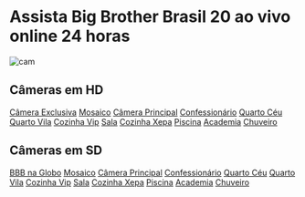 # Assista Big Brother Brasil 20 ao vivo online 24 horas

![cam](https://upload.wikimedia.org/wikipedia/pt/b/b2/Bloggif_5e236b0773b79.png)

## Câmeras em HD

[Câmera Exclusiva](https://multicanais.com/player.php?canal=bbb11hd)   [Mosaico](https://multicanais.com/player.php?canal=bbbmosaicohd)  [Câmera Principal](https://multicanais.com/player.php?canal=bbb01hd)  [Confessionário](https://multicanais.com/player.php?canal=bbb02hd)  [Quarto Céu](https://multicanais.com/player.php?canal=bbb03hd)  [Quarto Vila](https://multicanais.com/player.php?canal=bbb04hd)  [Cozinha Vip](https://multicanais.com/player.php?canal=bbb05hd)  [Sala](https://multicanais.com/player.php?canal=bbb06hd)  [Cozinha Xepa](https://multicanais.com/player.php?canal=bbb07hd)  [Piscina](https://multicanais.com/player.php?canal=bbb08hd)  [Academia](https://multicanais.com/player.php?canal=bbb09hd)  [Chuveiro](https://multicanais.com/player.php?canal=bbb10hd) 

## Câmeras em SD

[BBB na Globo](https://multicanais.com/player.php?canal=globorj)  [Mosaico](https://multicanais.com/player.php?canal=bbbmosaicosd)  [Câmera Principal](https://multicanais.com/player.php?canal=bbb01sd)  [Confessionário](https://multicanais.com/player.php?canal=bbb02sd)  [Quarto Céu](https://multicanais.com/player.php?canal=bbb03sd)  [Quarto Vila](https://multicanais.com/player.php?canal=bbb04sd)  [Cozinha Vip](https://multicanais.com/player.php?canal=bbb05sd)  [Sala](https://multicanais.com/player.php?canal=bbb06sd)  [Cozinha Xepa](https://multicanais.com/player.php?canal=bbb07sd)  [Piscina](https://multicanais.com/player.php?canal=bbb08sd)  [Academia](https://multicanais.com/player.php?canal=bbb09sd)  [Chuveiro](https://multicanais.com/player.php?canal=bbb10sd) 
